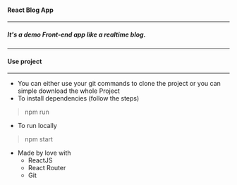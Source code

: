 #### React Blog App
----
##### It's a demo Front-end app like a realtime blog.
----
#### Use project
----
- You can either use your git commands to clone the project or you can simple download the whole Project
- To install dependencies (follow the steps)
> npm run

- To run locally

>npm start

- Made by love with
  - ReactJS
  - React Router
  - Git



